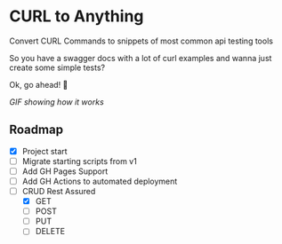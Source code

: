 # CURL to Anything

Convert CURL Commands to snippets of most common api testing tools

So you have a swagger docs with a lot of curl examples and wanna just create some simple tests?

Ok, go ahead! 🚀

*GIF showing how it works*

## Roadmap

- [x] Project start
- [ ] Migrate starting scripts from v1
- [ ] Add GH Pages Support
- [ ] Add GH Actions to automated deployment
- [ ] CRUD Rest Assured
  - [x] GET
  - [ ] POST
  - [ ] PUT
  - [ ] DELETE
